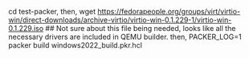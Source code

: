 cd test-packer, then,
wget https://fedorapeople.org/groups/virt/virtio-win/direct-downloads/archive-virtio/virtio-win-0.1.229-1/virtio-win-0.1.229.iso ## Not sure about this file being needed, looks like all the necessary drivers are included in QEMU builder.
then,
PACKER_LOG=1 packer build windows2022_build.pkr.hcl
